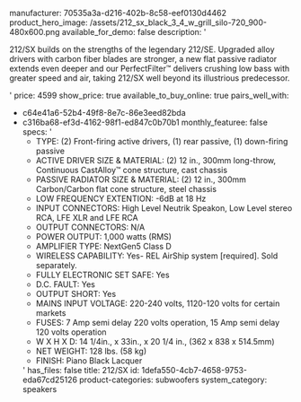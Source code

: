 manufacturer: 70535a3a-d216-402b-8c58-eef0130d4462
product_hero_image: /assets/212_sx_black_3_4_w_grill_silo-720_900-480x600.png
available_for_demo: false
description: '<p>212/SX builds on the strengths of the legendary 212/SE. Upgraded alloy drivers with carbon fiber blades are stronger, a new flat passive radiator extends even deeper and our PerfectFilter™ delivers crushing low bass with greater speed and air, taking 212/SX well beyond its illustrious predecessor.</p>'
price: 4599
show_price: true
available_to_buy_online: true
pairs_well_with:
  - c64e41a6-52b4-49f8-8e7c-86e3eed82bda
  - c316ba68-ef3d-4162-98f1-ed847c0b70b1
monthly_featuree: false
specs: '<ul><li>TYPE: (2) Front-firing active drivers, (1) rear passive, (1) down-firing passive<br></li><li>ACTIVE DRIVER SIZE &amp; MATERIAL: (2) 12 in., 300mm long-throw, Continuous CastAlloy™ cone structure, cast chassis<br></li><li>PASSIVE RADIATOR SIZE &amp; MATERIAL: (2) 12 in., 300mm Carbon/Carbon flat cone structure, steel chassis<br></li><li>LOW FREQUENCY EXTENTION: -6dB at 18 Hz<br></li><li>INPUT CONNECTORS: High Level Neutrik Speakon, Low Level stereo RCA, LFE XLR and LFE RCA<br></li><li>OUTPUT CONNECTORS: N/A<br></li><li>POWER OUTPUT: 1,000 watts (RMS)<br></li><li>AMPLIFIER TYPE: NextGen5 Class D<br></li><li>WIRELESS CAPABILITY: Yes- REL AirShip system [required]. Sold separately.<br></li><li>FULLY ELECTRONIC SET SAFE: Yes<br></li><li>D.C. FAULT: Yes<br></li><li>OUTPUT SHORT: Yes<br></li><li>MAINS INPUT VOLTAGE: 220-240 volts, 1120-120 volts for certain markets<br></li><li>FUSES: 7 Amp semi delay 220 volts operation, 15 Amp semi delay 120 volts operation<br></li><li>W X H X D: 14 1/4in., x 33in., x 20 1/4 in., (362 x 838 x 514.5mm)&nbsp;<br></li><li>NET WEIGHT: 128 lbs. (58 kg)&nbsp;<br></li><li>FINISH: Piano Black Lacquer<br></li></ul>'
has_files: false
title: 212/SX
id: 1defa550-4cb7-4658-9753-eda67cd25126
product-categories: subwoofers
system_category: speakers
